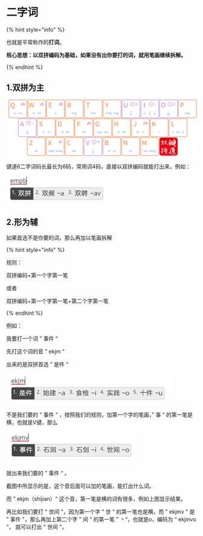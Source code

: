 # 二字词

{% hint style="info" %}

也就是平常称作的**打词**。

**核心思想：以双拼编码为基础，如果没有出你要打的词，就用笔画继续拆解。**

{% endhint %}

## 1.双拼为主

![](../.gitbook/assets/xkjd-qwerty.png)

键道6二字词码长最长为6码，常用词4码，直接以双拼编码就能打出来，例如：

![](../.gitbook/assets/Example01.png)

## 2.形为辅

如果首选不是你要的词，那么再加以笔画拆解

{% hint style="info" %}

规则：

双拼编码+第一个字第一笔

或者

双拼编码+第一个字第一笔+第二个字第一笔

{% endhint %}

例如：

我要打一个词 ” 事件 “

先打这个词的音 ” ekjm “

出来的是双拼首选 ” 是件 “

![](../.gitbook/assets/Example02.png)

不是我们要的 ” 事件 “ ，按照我们的规则，加第一个字的笔画，” 事 “ 的第一笔是横，也就是V键，那么

![](../.gitbook/assets/Example03.png)

就出来我们要的 ” 事件 “ 。

截图中所显示的是，这个音后面可以加的笔画，能打出什么词。

而 ” ekjm（shijian）“ 这个音，第一笔是横的词有很多，例如上图显示结果。

再比如我们要打 " 世间 "，因为第一个字 ” 世 “ 的第一笔也是横，而 " ekjmv " 是 ” 事件 "，那么再加上第二个字 ” 间 “ 的第一笔 ” 丶“，也就是o，编码为 “ ekjmvo ”， 就可以打出 " 世间 "。
